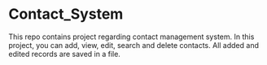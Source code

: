 # Contact_System
This repo contains project regarding contact management system. In this  project, you can add, view, edit, search and delete contacts. All added and edited records are saved in a file.
